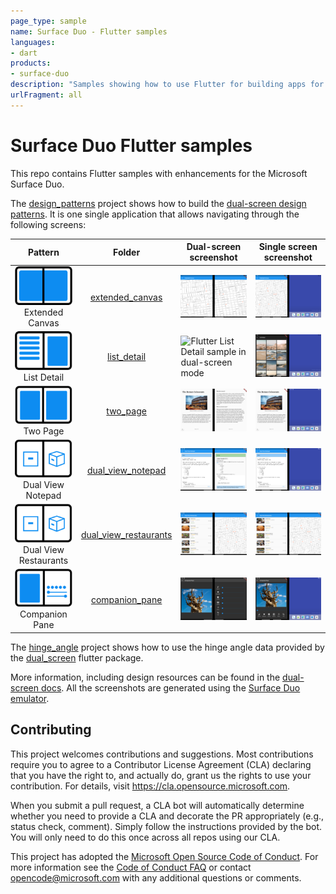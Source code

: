 ```yaml
---
page_type: sample
name: Surface Duo - Flutter samples
languages:
- dart
products:
- surface-duo
description: "Samples showing how to use Flutter for building apps for the Surface Duo."
urlFragment: all
---
```

# Surface Duo Flutter samples

This repo contains Flutter samples with enhancements for the Microsoft Surface Duo.

The [design_patterns](https://github.com/microsoft/surface-duo-sdk-samples-flutter/tree/master/design_patterns/) project shows how to build the [dual-screen design patterns](https://docs.microsoft.com/en-us/dual-screen/introduction#dual-screen-app-patterns). It is one single application that allows navigating through the following screens:

| Pattern | Folder | Dual-screen screenshot| Single screen screenshot|
| :---------: | :---------: | ----------- | ----------- |
| ![Extended Canvas design pattern](images/extended_canvas_icon.png)<br/>Extended Canvas | [extended_canvas](https://github.com/microsoft/surface-duo-sdk-samples-flutter/tree/master/design_patterns/lib/extended_canvas) | ![Flutter Extended Canvas sample in dual-screen mode](images/extended_canvas_dual.png) | ![Flutter Extended Canvas sample in single screen mode](images/extended_canvas_single.png) |
| ![List Detail design pattern](images/list_detail_icon.png)<br/>List Detail | [list_detail](https://github.com/microsoft/surface-duo-sdk-samples-flutter/tree/master/design_patterns/lib/list_detail) | ![Flutter List Detail sample in dual-screen mode](images/list_detail_dual.png) | ![Flutter List Detail sample in single screen mode](images/list_detail_single.png) |
| ![Two Page design pattern](images/two_page_icon.png)<br/>Two Page | [two_page](https://github.com/microsoft/surface-duo-sdk-samples-flutter/tree/master/design_patterns/lib/two_page) | ![Flutter Two Page sample in dual-screen mode](images/two_page_dual.png) | ![Flutter Two Page sample in single screen mode](images/two_page_single.png) |
| ![Dual View design pattern](images/dual_view_icon.png)<br/>Dual View<br/>Notepad | [dual_view_notepad](https://github.com/microsoft/surface-duo-sdk-samples-flutter/tree/master/design_patterns/lib/dual_view_notepad) | ![Flutter Dual View Notepad sample in dual-screen mode](images/dual_view_notepad_dual.png) | ![Flutter Dual View Notepad sample in single screen mode](images/dual_view_notepad_single.png) |
| ![Dual View design pattern](images/dual_view_icon.png)<br/>Dual View<br/>Restaurants | [dual_view_restaurants](https://github.com/microsoft/surface-duo-sdk-samples-flutter/tree/master/design_patterns/lib/dual_view_restaurants) | ![Flutter Dual View Restaurants sample in dual-screen mode](images/dual_view_restaurants_dual.png) | ![Flutter Dual View Restaurants sample in single screen mode](images/dual_view_restaurants_single.png) |
| ![Companion Pane design pattern](images/companion_pane_icon.png)<br/>Companion Pane | [companion_pane](https://github.com/microsoft/surface-duo-sdk-samples-flutter/tree/master/design_patterns/lib/companion_pane) | ![Flutter Companion Pane sample in dual-screen mode](images/companion_pane_dual.png) | ![Flutter Companion Pane sample in single screen mode](images/companion_pane_single.png) |

The [hinge_angle](https://github.com/microsoft/surface-duo-sdk-samples-flutter/tree/master/design_patterns/lib/hinge_angle) project shows how to use the hinge angle data provided by the [dual_screen](https://pub.dev/packages/dual_screen) flutter package.

More information, including design resources can be found in the [dual-screen docs](https://docs.microsoft.com/dual-screen/). All the screenshots are generated using the [Surface Duo emulator](https://docs.microsoft.com/dual-screen/android/emulator/).

## Contributing

This project welcomes contributions and suggestions.  Most contributions require you to agree to a
Contributor License Agreement (CLA) declaring that you have the right to, and actually do, grant us
the rights to use your contribution. For details, visit https://cla.opensource.microsoft.com.

When you submit a pull request, a CLA bot will automatically determine whether you need to provide
a CLA and decorate the PR appropriately (e.g., status check, comment). Simply follow the instructions
provided by the bot. You will only need to do this once across all repos using our CLA.

This project has adopted the [Microsoft Open Source Code of Conduct](https://opensource.microsoft.com/codeofconduct/).
For more information see the [Code of Conduct FAQ](https://opensource.microsoft.com/codeofconduct/faq/) or
contact [opencode@microsoft.com](mailto:opencode@microsoft.com) with any additional questions or comments.
